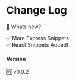 # Change Log

📰 Whats new?

✅ More Express Snippets <br />
✅ React Snippets Added!

#### Version

🆚 v0.0.2
